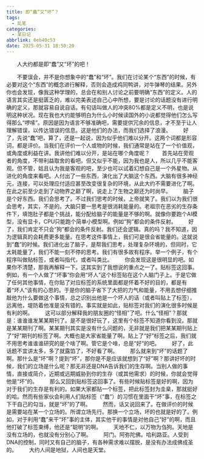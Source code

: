 ```yaml
---
title: 即“蠢”又“坏”？
tags:
  - 乱笔
categories:
  - 某日记
abbrlink: 6eb40c53
date: 2025-05-31 18:50:20
---
```

&emsp;&emsp;人大约都是即“蠢”又“坏”的吧！
<!--less-->
&emsp;&emsp;不要误会，并不是你想象中的“蠢”和“坏”。我们在讨论某个“东西”的时候，有必要对这个“东西”的概念进行解释，否则会造成鸡同鸭讲，对牛弹琴的结果。另外你也会发现，像我这种学理的，总会在和别人讨论之前要明确“东西”的定义。人的语言其实还是挺匮乏的，难以完美表述自己心中所想，要是讨论的话题没有进行明确的定义，那就容易自说自话。有句话叫做人的冲突80%都是定义不明，也是说明这种状况。现在我也大约能够明白为什么小时候读国外的小说都觉得他们怎么写得那么“啰嗦”。原因是因为语言不够准确吧，需要提供冗余的信息，才不至于让人理解错误，以传达错误的信息。这是他们的办法，而我们选择了浪漫。
&emsp;&emsp;好了，先说“蠢”吧，算了，还是一起说，因为似乎他们难以分开。这两个词都是形容词，都是评价。当我们在评价一个人或物的时候，我们通常是站在了一个价值观，或角度或利益在讲。我讲他们难以分开，是站在哪个角度呢？
&emsp;&emsp;首先站在旁观者的角度，不带利益取舍的看吧。但又似乎不能，因为我也是人，所以几乎不能客观。但不管，姑且认为我是客观的吧，至少也可以试着幻想自己是一个外星物。从进化的角度来看吧。人付出了一些东西，演化出了大脑这个东西。大脑有很多神经元，连接，可以处理应付适应甚至改变很复杂的环境，从此大约不需要进化了啊。在此之前至少走到了动物界之巅了啊，说走上了生物之巅还为时尚早。
&emsp;&emsp;脑子是个好东西。我们会思考了。不过我们思考的时候，上帝就笑了。我们以为我们很会思考，其实，不是的。大脑只要一思考是很消耗能量的。老祖宗在恶劣的生存条件下，填饱肚子都是个挑战，能分配给脑子的能量是不够的啊。就像你要跑个AI模型，没有显卡，CPU只能跑个简单小模型啊。例如“狗”都会的条件反射。
&emsp;&emsp;好了，我们肯定不只会“狗”都会的条件反射。我们还会逻辑。真的吗？我不知道，因为逻辑真的会耗费更多能量。在思考这件事情上，我们可是很会省能量的。这就说到“蠢”的时候。我们进化出了脑子，是帮我们思考，处理复杂环境的，但同时，它太耗能量了，我们不能一刻不停的思考。我们有很多故有程序。举一个例子，有个程序叫做贴标签，或者叫指代，或者叫类比。
&emsp;&emsp;你会发现这是很明显的吧。如果你不清楚，那我再解释一下。这其实到了我想说的重点之一了。贴标签这回事。例如，有一个人做了“坏事”你会用“坏人”这个标签贴在这个人脑门子上。于是它做了任何其他事情，在你贴了对应标签的系统里面都是怀着不好的目的，都是有着“坏人”该有的心思的。于是你的脑子省下了大把的力气和能量，不用去想仔细推敲他为什么要做这个事情，总之识别出他是一个坏人的话（或者叫贴上了标签），远离他，堤防着他准是没有错的。事实就是如此，贴标签对我们的演化很多时候是有利的啊。
&emsp;&emsp;这可以部分解释我的朋友圈的“怪相”了吧。什么“怪相”？那就是：谁谁谁发某某期刊了。是不是很好玩了，这里有个标签不知道你看到没。那就是某某期刊了啊。某某期刊其实是没有什么问题的，无非就是我们把某某期刊贴上了“好”期刊的标签了啊。大概也是大家省能量了啊。贴上了“好”标签之后，我们就不用思考谁谁谁研究的是个啥了啊。管它是个啥，总是“好”的吧。
&emsp;&emsp;好了，此话题不宜讲太多，多了就露馅了，不好看了啊。
&emsp;&emsp;那么就来到“坏”的话题了啊。那什么是“坏”啊？提到“坏”，那你是不是应该就想到了“好”啊？那讲好坏的时候，我们的立场是什么呢？那无非还是DNA告诉我们的生存啊。当别人做的事情，直接或简介，近期或远期威胁到你的生存（或其他需求）的时候，你就会觉得他是“坏”的。
&emsp;&emsp;那么又回到贴标签这回事了。有些时候贴标签是好的啊，因为对于我们的生存是有利的。如果大家都贴一个标签，把此标签封为圭臬，那就挺好的哈。然而有些家伙会利用人们贴标签（“蠢”）的习惯在里面干“坏”事，在标签之下干自己的勾当，就是“坏”的了啊。
&emsp;&emsp;然而，话又说回来了。在做评价的时候是需要站在某一个立场的。所谓立场先行。那换一个立场，坏的也就是好的了。例如，对于利用“蠢”来干“坏”事的主体，其实他干的事情是对他自己“好”的啊，而且他打破了标签束缚，他还是“聪明”的啊。
&emsp;&emsp;天地不仁，以万物为刍狗。天地是没有立场的，也就没有分别心了啊。
&emsp;&emsp;阿门。阿弥陀佛。哈利路亚。人受到DNA的控制，同时又有自己的脑子，有各种需求难以摆脱，是没有办法成佛成圣的。
&emsp;&emsp;大约人间是地狱，人间也是天堂。
